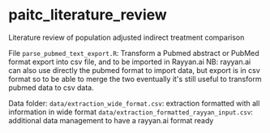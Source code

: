 # paitc_literature_review
Literature review of population adjusted indirect treatment comparison

File `parse_pubmed_text_export.R`: 
	Transform a Pubmed abstract or PubMed format export into csv file, and to be imported in Rayyan.ai
	NB: rayyan.ai can also use directly the pubmed format to import data, but export is in csv format so to be able to merge the two eventually it's still useful to transform pubmed data to csv data. 

Data folder: 
	`data/extraction_wide_format.csv`: extraction formatted with all information in wide format
	`data/extraction_formatted_rayyan_input.csv`: additional data management to have a rayyan.ai format ready